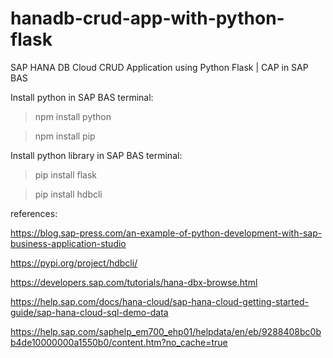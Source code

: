 # hanadb-crud-app-with-python-flask
SAP HANA DB Cloud CRUD Application using Python Flask | CAP in SAP BAS

Install python in SAP BAS terminal:

> npm install python

> npm install pip

Install python library in SAP BAS terminal:

> pip install flask

> pip install hdbcli


references:

https://blog.sap-press.com/an-example-of-python-development-with-sap-business-application-studio

https://pypi.org/project/hdbcli/

https://developers.sap.com/tutorials/hana-dbx-browse.html

https://help.sap.com/docs/hana-cloud/sap-hana-cloud-getting-started-guide/sap-hana-cloud-sql-demo-data

https://help.sap.com/saphelp_em700_ehp01/helpdata/en/eb/9288408bc0bb4de10000000a1550b0/content.htm?no_cache=true
